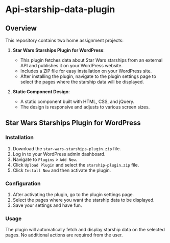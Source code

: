 # Api-starship-data-plugin

## Overview
This repository contains two home assignment projects:

1. **Star Wars Starships Plugin for WordPress**:
   - This plugin fetches data about Star Wars starships from an external API and publishes it on your WordPress website.
   - Includes a ZIP file for easy installation on your WordPress site.
   - After installing the plugin, navigate to the plugin settings page to select the pages where the starship data will be displayed.

2. **Static Component Design**:
   - A static component built with HTML, CSS, and jQuery.
   - The design is responsive and adjusts to various screen sizes.


## Star Wars Starships Plugin for WordPress

### Installation
1. Download the `star-wars-starships-plugin.zip` file.
2. Log in to your WordPress admin dashboard.
3. Navigate to `Plugins` > `Add New`.
4. Click `Upload Plugin` and select the `starship-plugin.zip` file.
5. Click `Install Now` and then activate the plugin.

### Configuration
1. After activating the plugin, go to the plugin settings page.
2. Select the pages where you want the starship data to be displayed.
3. Save your settings and have fun.

### Usage
The plugin will automatically fetch and display starship data on the selected pages. No additional actions are required from the user.
